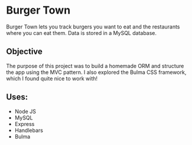 # Burger Town

Burger Town lets you track burgers you want to eat and the restaurants where you can eat them. Data is stored in a MySQL database.

## Objective

The purpose of this project was to build a homemade ORM and structure the app using the MVC pattern. I also explored the Bulma CSS framework, which I found quite nice to work with!

## Uses:

* Node JS
* MySQL
* Express
* Handlebars
* Bulma
